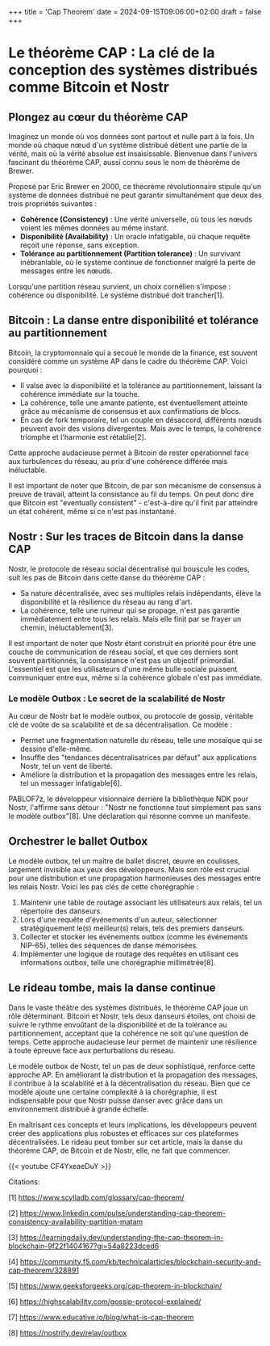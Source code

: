 +++
title = 'Cap Theorem'
date = 2024-09-15T09:06:00+02:00
draft = false
+++


# Le théorème CAP : La clé de la conception des systèmes distribués comme Bitcoin et Nostr

## Plongez au cœur du théorème CAP

Imaginez un monde où vos données sont partout et nulle part à la fois. Un monde où chaque nœud d'un système distribué détient une partie de la vérité, mais où la vérité absolue est insaisissable. Bienvenue dans l'univers fascinant du théorème CAP, aussi connu sous le nom de théorème de Brewer.

Proposé par Eric Brewer en 2000, ce théorème révolutionnaire stipule qu'un système de données distribué ne peut garantir simultanément que deux des trois propriétés suivantes :

- **Cohérence (Consistency)** : Une vérité universelle, où tous les nœuds voient les mêmes données au même instant.
- **Disponibilité (Availability)** : Un oracle infatigable, où chaque requête reçoit une réponse, sans exception.  
- **Tolérance au partitionnement (Partition tolerance)** : Un survivant inébranlable, où le système continue de fonctionner malgré la perte de messages entre les nœuds.

Lorsqu'une partition réseau survient, un choix cornélien s'impose : cohérence ou disponibilité. Le système distribué doit trancher[1].

## Bitcoin : La danse entre disponibilité et tolérance au partitionnement

Bitcoin, la cryptomonnaie qui a secoué le monde de la finance, est souvent considéré comme un système AP dans le cadre du théorème CAP. Voici pourquoi :

- Il valse avec la disponibilité et la tolérance au partitionnement, laissant la cohérence immédiate sur la touche.
- La cohérence, telle une amante patiente, est éventuellement atteinte grâce au mécanisme de consensus et aux confirmations de blocs. 
- En cas de fork temporaire, tel un couple en désaccord, différents nœuds peuvent avoir des visions divergentes. Mais avec le temps, la cohérence triomphe et l'harmonie est rétablie[2].

Cette approche audacieuse permet à Bitcoin de rester opérationnel face aux turbulences du réseau, au prix d'une cohérence différée mais inéluctable.

Il est important de noter que Bitcoin, de par son mécanisme de consensus à preuve de travail, atteint la consistance au fil du temps. On peut donc dire que Bitcoin est "eventually consistent" - c'est-à-dire qu'il finit par atteindre un état cohérent, même si ce n'est pas instantané.

## Nostr : Sur les traces de Bitcoin dans la danse CAP

Nostr, le protocole de réseau social décentralisé qui bouscule les codes, suit les pas de Bitcoin dans cette danse du théorème CAP :

- Sa nature décentralisée, avec ses multiples relais indépendants, élève la disponibilité et la résilience du réseau au rang d'art.
- La cohérence, telle une rumeur qui se propage, n'est pas garantie immédiatement entre tous les relais. Mais elle finit par se frayer un chemin, inéluctablement[3].

Il est important de noter que Nostr étant construit en priorité pour être une couche de communication de réseau social, et que ces derniers sont souvent partitionnés, la consistance n'est pas un objectif primordial. L'essentiel est que les utilisateurs d'une même bulle sociale puissent communiquer entre eux, même si la cohérence globale n'est pas immédiate.

### Le modèle Outbox : Le secret de la scalabilité de Nostr

Au cœur de Nostr bat le modèle outbox, ou protocole de gossip, véritable clé de voûte de sa scalabilité et de sa décentralisation. Ce modèle :

- Permet une fragmentation naturelle du réseau, telle une mosaïque qui se dessine d'elle-même.
- Insuffle des "tendances décentralisatrices par défaut" aux applications Nostr, tel un vent de liberté.
- Améliore la distribution et la propagation des messages entre les relais, tel un messager infatigable[6].

PABLOF7z, le développeur visionnaire derrière la bibliothèque NDK pour Nostr, l'affirme sans détour : "Nostr ne fonctionne tout simplement pas sans le modèle outbox"[8]. Une déclaration qui résonne comme un manifeste.

## Orchestrer le ballet Outbox

Le modèle outbox, tel un maître de ballet discret, œuvre en coulisses, largement invisible aux yeux des développeurs. Mais son rôle est crucial pour une distribution et une propagation harmonieuses des messages entre les relais Nostr. Voici les pas clés de cette chorégraphie :

1. Maintenir une table de routage associant les utilisateurs aux relais, tel un répertoire des danseurs.
2. Lors d'une requête d'événements d'un auteur, sélectionner stratégiquement le(s) meilleur(s) relais, tels des premiers danseurs.
3. Collecter et stocker les événements outbox (comme les événements NIP-65), telles des séquences de danse mémorisées.
4. Implémenter une logique de routage des requêtes en utilisant ces informations outbox, telle une chorégraphie millimétrée[8].

## Le rideau tombe, mais la danse continue

Dans le vaste théâtre des systèmes distribués, le théorème CAP joue un rôle déterminant. Bitcoin et Nostr, tels deux danseurs étoiles, ont choisi de suivre le rythme envoûtant de la disponibilité et de la tolérance au partitionnement, acceptant que la cohérence ne soit qu'une question de temps. Cette approche audacieuse leur permet de maintenir une résilience à toute épreuve face aux perturbations du réseau.

Le modèle outbox de Nostr, tel un pas de deux sophistiqué, renforce cette approche AP. En améliorant la distribution et la propagation des messages, il contribue à la scalabilité et à la décentralisation du réseau. Bien que ce modèle ajoute une certaine complexité à la chorégraphie, il est indispensable pour que Nostr puisse danser avec grâce dans un environnement distribué à grande échelle.

En maîtrisant ces concepts et leurs implications, les développeurs peuvent créer des applications plus robustes et efficaces sur ces plateformes décentralisées. Le rideau peut tomber sur cet article, mais la danse du théorème CAP, de Bitcoin et de Nostr, elle, ne fait que commencer.

{{< youtube CF4YxeaeDuY >}}


Citations:

[1] https://www.scylladb.com/glossary/cap-theorem/

[2] https://www.linkedin.com/pulse/understanding-cap-theorem-consistency-availability-partition-matam 

[3] https://learningdaily.dev/understanding-the-cap-theorem-in-blockchain-9f22f1404167?gi=54a8223dced6

[4] https://community.f5.com/kb/technicalarticles/blockchain-security-and-cap-theorem/328891

[5] https://www.geeksforgeeks.org/cap-theorem-in-blockchain/

[6] https://highscalability.com/gossip-protocol-explained/

[7] https://www.educative.io/blog/what-is-cap-theorem

[8] https://nostrify.dev/relay/outbox
